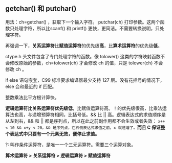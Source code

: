## getchar() 和 putchar()
用法：ch=getchar() ，获取下一个输入字符。 putchar(ch) 打印参数。这两个函数只处理字符，所以比scanf() 和 printf() 更快，更简洁。不需要转换说明，只处理字符。

再强调一下，**关系运算符**比**赋值运算符**的优先级**高**，比**算术运算符**的优先级**低**。

ctype.h 头文件包含了专门处理字符的函数。像 tolower() 这类的字符映射函数不会修改原始的参数，ch=tolower(ch) 才会修改 ch 的值，只是 tolower(ch) 不会修改 ch 。

if else 语句嵌套，C99 标准要求编译器最少支持 127 层。没有花括号的情况下，else 会和最近的 if 匹配。

整数乘法比平方根计算快。

**逻辑运算符比关系运算符优先级低**，比赋值运算符高。！的优先级很高，比乘法运算法也高，与递增预算符相同，比括号低。&& 比 || 高。逻辑表达式的求值顺序是从左到右，&& 和 || 都是序列点，所以在此之前副作用都不会生效或者失效：
`x++ < 10 && x+y < 20，&& 是序列点，在右侧表达式求值之前，x 就递增了。`**而且 C 保证整个表达式中只要有一个元素无效，便停止求值。**

?: 叫作条件运算符，是唯一一个三元运算符。需要三个运算对象。

**算术运算符 > 关系运算符 > 逻辑运算符 > 赋值运算符**